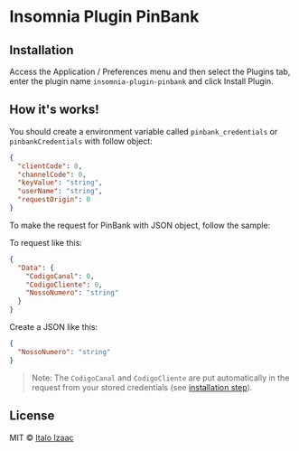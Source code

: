 # Insomnia Plugin PinBank

## Installation

Access the Application / Preferences menu and then select the Plugins tab, enter the plugin name `insomnia-plugin-pinbank` and click Install Plugin.

## How it's works!

You should create a environment variable called `pinbank_credentials` or `pinbankCredentials` with follow object:

```json
{
  "clientCode": 0,
  "channelCode": 0,
  "keyValue": "string",
  "userName": "string",
  "requestOrigin": 0
}
```

To make the request for PinBank with JSON object, follow the sample:

To request like this:
```json
{
  "Data": {
    "CodigoCanal": 0,
    "CodigoCliente": 0,
    "NossoNumero": "string"
  }
}
```

Create a JSON like this:
```json
{
  "NossoNumero": "string"
}
```

> Note: The `CodigoCanal` and `CodigoCliente` are put automatically in the request from your stored credentials (see [installation step](#Installation)).

## License

MIT © [Italo Izaac](https://github.com/italoiz)